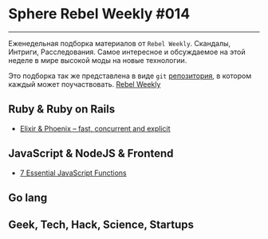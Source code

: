 # Sphere Rebel Weekly #014
----

Еженедельная подборка материалов от `Rebel Weekly`. Скандалы, Интриги, Расследования.
Самое интересное и обсуждаемое на этой неделе в мире высокой моды на новые технологии.

Это подборка так же представлена в виде `git` [репозитория](https://github.com/SphereSoftware/weekly), в котором каждый может
поучаствовать. [Rebel Weekly](https://github.com/SphereSoftware/weekly)

## Ruby & Ruby on Rails

* [Elixir & Phoenix – fast, concurrent and explicit](https://pragtob.wordpress.com/2016/11/24/video-elixir-phoenix-fast-concurrent-and-explicit/)

## JavaScript & NodeJS & Frontend

* [7 Essential JavaScript Functions](https://davidwalsh.name/essential-javascript-functions)

## Go lang

## Geek, Tech, Hack, Science, Startups
